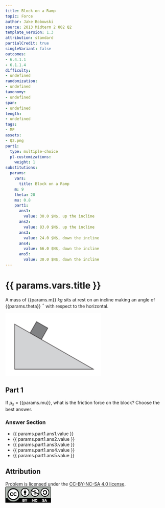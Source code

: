 ```yaml
---
title: Block on a Ramp
topic: Force
author: Jake Bobowski
source: 2013 Midterm 2 002 Q2
template_version: 1.3
attribution: standard
partialCredit: true
singleVariant: false
outcomes:
- 6.4.1.1
- 6.1.1.4
difficulty:
- undefined
randomization:
- undefined
taxonomy:
- undefined
span:
- undefined
length:
- undefined
tags:
- MP
assets:
- Q2.png
part1:
  type: multiple-choice
  pl-customizations:
    weight: 1
substitutions:
  params:
    vars:
      title: Block on a Ramp
    m: 9
    theta: 20
    mu: 0.8
    part1:
      ans1:
        value: 30.0 $N$, up the incline
      ans2:
        value: 83.0 $N$, up the incline
      ans3:
        value: 24.0 $N$, down the incline
      ans4:
        value: 66.0 $N$, down the incline
      ans5:
        value: 30.0 $N$, down the incline
---
```

# {{ params.vars.title }}
A mass of {{params.m}} $kg$ sits at rest on an incline making an angle of {{params.theta}} $^\circ$ with respect to the horizontal.

<img src="Q2.png" width=300 alt = "a block sits on a ramp that makes angle theta with the horizontal">

## Part 1

If $\mu_s$ = {{params.mu}}, what is the friction force on the block?
Choose the best answer.

### Answer Section

- {{ params.part1.ans1.value }}
- {{ params.part1.ans2.value }}
- {{ params.part1.ans3.value }}
- {{ params.part1.ans4.value }}
- {{ params.part1.ans5.value }}

## Attribution

Problem is licensed under the [CC-BY-NC-SA 4.0 license](https://creativecommons.org/licenses/by-nc-sa/4.0/).<br> ![The Creative Commons 4.0 license requiring attribution-BY, non-commercial-NC, and share-alike-SA license.](https://raw.githubusercontent.com/firasm/bits/master/by-nc-sa.png)
